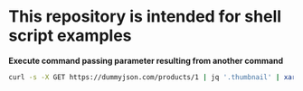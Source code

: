 # This repository is intended for shell script examples

**Execute command passing parameter resulting from another command**
```bash
curl -s -X GET https://dummyjson.com/products/1 | jq '.thumbnail' | xargs curl  -O
```
